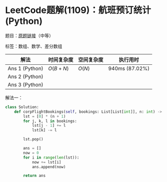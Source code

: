 # LeetCode题解(1109)：航班预订统计(Python)

题目：[原题链接](https://leetcode-cn.com/problems/corporate-flight-bookings/)（中等）

标签：数组、数学、差分数组

| 解法           | 时间复杂度 | 空间复杂度 | 执行用时       |
| -------------- | ---------- | ---------- | -------------- |
| Ans 1 (Python) | $O(B+N)$   | $O(N)$     | 940ms (87.02%) |
| Ans 2 (Python) |            |            |                |
| Ans 3 (Python) |            |            |                |

解法一：

```python
class Solution:
    def corpFlightBookings(self, bookings: List[List[int]], n: int) -> List[int]:
        lst = [0] * (n + 1)
        for j, k, l in bookings:
            lst[j - 1] += l
            lst[k] -= l

        lst.pop()

        ans = []
        now = 0
        for i in range(len(lst)):
            now += lst[i]
            ans.append(now)

        return ans
```

